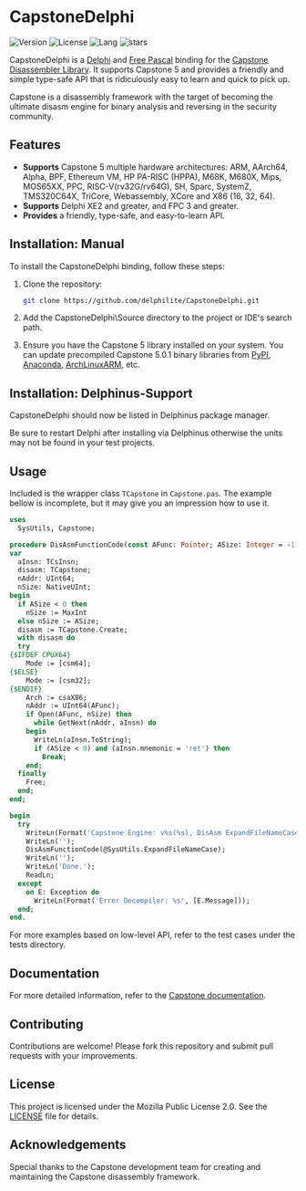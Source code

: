 # CapstoneDelphi
![Version](https://img.shields.io/badge/version-v5.0.1-yellow.svg)
![License](https://img.shields.io/github/license/delphilite/CapstoneDelphi)
![Lang](https://img.shields.io/github/languages/top/delphilite/CapstoneDelphi.svg)
![stars](https://img.shields.io/github/stars/delphilite/CapstoneDelphi.svg)

CapstoneDelphi is a [Delphi](http://www.embarcadero.com/products/delphi) and [Free Pascal](https://www.freepascal.org/) binding for the [Capstone Disassembler Library](http://www.capstone-engine.org/). It supports Capstone 5 and provides a friendly and simple type-safe API that is ridiculously easy to learn and quick to pick up.

Capstone is a disassembly framework with the target of becoming the ultimate disasm engine for binary analysis and reversing in the security community.

## Features
* **Supports** Capstone 5 multiple hardware architectures: ARM, AArch64, Alpha, BPF, Ethereum VM, HP PA-RISC (HPPA), M68K, M680X, Mips, MOS65XX, PPC, RISC-V(rv32G/rv64G), SH, Sparc, SystemZ, TMS320C64X, TriCore, Webassembly, XCore and X86 (16, 32, 64).
* **Supports** Delphi XE2 and greater, and FPC 3 and greater.
* **Provides** a friendly, type-safe, and easy-to-learn API.

## Installation: Manual
To install the CapstoneDelphi binding, follow these steps:

1. Clone the repository:
    ```sh
    git clone https://github.com/delphilite/CapstoneDelphi.git
    ```

2. Add the CapstoneDelphi\Source directory to the project or IDE's search path.

3. Ensure you have the Capstone 5 library installed on your system. You can update precompiled Capstone 5.0.1 binary libraries from [PyPI](https://pypi.org/project/capstone/), [Anaconda](https://anaconda.org/conda-forge/capstone), [ArchLinuxARM](https://archlinuxarm.org/packages), etc.

## Installation: Delphinus-Support
CapstoneDelphi should now be listed in Delphinus package manager.

Be sure to restart Delphi after installing via Delphinus otherwise the units may not be found in your test projects.

## Usage
Included is the wrapper class `TCapstone` in `Capstone.pas`. The example bellow is incomplete, but it may give you an impression how to use it.

```pas
uses
  SysUtils, Capstone;

procedure DisAsmFunctionCode(const AFunc: Pointer; ASize: Integer = -1);
var
  aInsn: TCsInsn;
  disasm: TCapstone;
  nAddr: UInt64;
  nSize: NativeUInt;
begin
  if ASize < 0 then
    nSize := MaxInt
  else nSize := ASize;
  disasm := TCapstone.Create;
  with disasm do
  try
{$IFDEF CPUX64}
    Mode := [csm64];
{$ELSE}
    Mode := [csm32];
{$ENDIF}
    Arch := csaX86;
    nAddr := UInt64(AFunc);
    if Open(AFunc, nSize) then
      while GetNext(nAddr, aInsn) do
    begin
      WriteLn(aInsn.ToString);
      if (ASize < 0) and (aInsn.mnemonic = 'ret') then
        Break;
    end;
  finally
    Free;
  end;
end;

begin
  try
    WriteLn(Format('Capstone Engine: v%s(%s), DisAsm ExpandFileNameCase ...', [TCapstone.LibraryVersion, TCapstone.EngineVersion]));
    WriteLn('');
    DisAsmFunctionCode(@SysUtils.ExpandFileNameCase);
    WriteLn('');
    WriteLn('Done.');
    ReadLn;
  except
    on E: Exception do
      WriteLn(Format('Error Decompiler: %s', [E.Message]));
  end;
end.
```

For more examples based on low-level API, refer to the test cases under the tests directory.

## Documentation
For more detailed information, refer to the [Capstone documentation](https://www.capstone-engine.org/documentation.html).

## Contributing
Contributions are welcome! Please fork this repository and submit pull requests with your improvements.

## License
This project is licensed under the Mozilla Public License 2.0. See the [LICENSE](LICENSE) file for details.

## Acknowledgements
Special thanks to the Capstone development team for creating and maintaining the Capstone disassembly framework.
